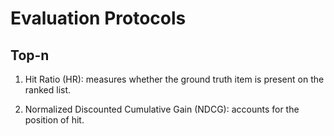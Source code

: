 # Evaluation Protocols

## Top-n

1. Hit Ratio (HR): measures whether the ground truth item is present on the ranked list.

2. Normalized Discounted Cumulative Gain (NDCG): accounts for the position of hit.
